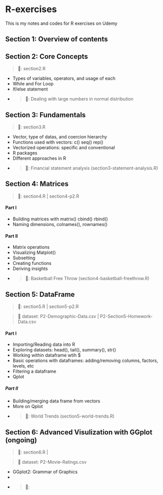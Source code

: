 # R-exercises
This is my notes and codes for R exercises on Udemy

## Section 1: Overview of contents 

## Section 2: Core Concepts
>:page_facing_up:: section2.R

- Types of variables, operators, and usage of each
- While and For Loop
- If/else statement
- >:blue_book:: Dealing with large numbers in normal distribution

## Section 3: Fundamentals 
>:page_facing_up:: section3.R

- Vector, type of datas, and coercion hierarchy
- Functions used with vectors: c() seq() rep()
- Vectorized operations: specific and conventional
- R packages
- Different approaches in R
- >:blue_book:: Financial statement analysis (section3-statement-analysis.R)


## Section 4: Matrices
>:page_facing_up:: section4.R | section4-p2.R

#### Part I
- Building matrices with matrix() cbind() rbind()
- Naming dimensions, colnames(), rownames()
#### Part II
- Matrix operations
- Visualizing Matplot()
- Subsetting
- Creating functions
- Deriving insights
- >:blue_book:: Basketball Free Throw (section4-basketball-freethrow.R)

## Section 5: DataFrame
>:page_facing_up:: section5.R | section5-p2.R

>:paperclip: dataset: P2-Demographic-Data.csv | P2-Section5-Homework-Data.csv

#### Part I
- Importing/Reading data into R
- Exploring datasets: head(), tail(), summary(), str()
- Working within dataframe wtih $
- Basic operations with dataframes: adding/removing columns, factors, levels, etc
- Filtering a dataframe
- Qplot 
##### Part II
- Building/merging data frame from vectors
- More on Qplot
- >:blue_book:: World Trends (section5-world-trends.R)

## Section 6: Advanced Visulization with GGplot (ongoing)
>:page_facing_up:: section6.R | 

>:paperclip: dataset: P2-Movie-Ratings.csv

- GGplot2: Grammar of Graphics
- 
- >:blue_book:: 
